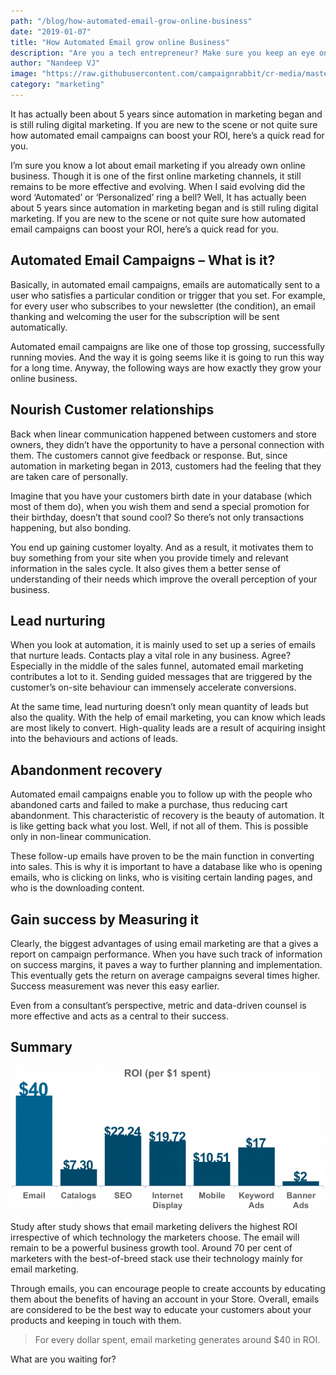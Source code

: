 ```yaml
---
path: "/blog/how-automated-email-grow-online-business"
date: "2019-01-07"
title: "How Automated Email grow online Business"
description: "Are you a tech entrepreneur? Make sure you keep an eye on automated email strategy. Improve your online business with the marketing automation."
author: "Nandeep VJ"
image: "https://raw.githubusercontent.com/campaignrabbit/cr-media/master/images/blog/how-automated-email-grow-online-business/How_automated_email_campaigns_grow_your_online_business.jpg"
category: "marketing"
---
```

It has actually been about 5 years since automation in marketing began and is still ruling digital marketing. If you are new to the scene or not quite sure how automated email campaigns can boost your ROI, here’s a quick read for you.

I’m sure you know a lot about email marketing if you already own online business. Though it is one of the first online marketing channels, it still remains to be more effective and evolving. When I said evolving did the word ‘Automated’ or ‘Personalized’ ring a bell? Well, It has actually been about 5 years since automation in marketing began and is still ruling digital marketing. If you are new to the scene or not quite sure how <link-text url="https://www.campaignrabbit.com/" target="_blank" rel="noopener">automated email campaigns</link-text> can boost your ROI, here’s a quick read for you.

## Automated Email Campaigns – What is it?

Basically, in automated email campaigns, emails are automatically sent to a user who satisfies a particular condition or trigger that you set. For example, for every user who subscribes to your newsletter (the condition), an email thanking and welcoming the user for the subscription will be sent automatically.

Automated email campaigns are like one of those top grossing, successfully running movies. And the way it is going seems like it is going to run this way for a long time. Anyway, the following ways are how exactly they grow your online business.
## Nourish Customer relationships

Back when linear communication happened between customers and store owners, they didn’t have the opportunity to have a personal connection with them. The customers cannot give feedback or response. But, since automation in marketing began in 2013, customers had the feeling that they are taken care of personally.

Imagine that you have your customers birth date in your database (which most of them do), when you wish them and send a special promotion for their birthday, doesn’t that sound cool? So there’s not only transactions happening, but also bonding.

You end up gaining customer loyalty. And as a result, it motivates them to buy something from your site when you provide timely and relevant information in the sales cycle. It also gives them a better sense of understanding of their needs which improve the overall perception of your business.
## Lead nurturing

When you look at automation, it is mainly used to set up a <link-text url="https://www.campaignrabbit.com/blog/types-of-ecommerce-emails-to-send/" target="_blank" rel="noopener">series of emails that nurture leads. Contacts play a vital role in any business. Agree? Especially in the middle of the sales funnel, automated email marketing contributes a lot to it. Sending guided messages that are triggered by the customer’s on-site behaviour can immensely accelerate conversions.

At the same time, <link-text url="http://www.unspunmarketing.com/lead-nurturing-emails/" target="_blank" rel="noopener nofollow">lead nurturing</link-text> doesn’t only mean quantity of leads but also the quality. With the help of email marketing, you can know which leads are most likely to convert. High-quality leads are a result of acquiring insight into the behaviours and actions of leads.

## Abandonment recovery

Automated email campaigns enable you to follow up with the people who abandoned carts and failed to make a purchase, thus reducing  <link-text url="https://www.campaignrabbit.com/blog/reduce-cart-abandonment-recovery-solutions/" target="_blank" rel="noopener">cart abandonment.</link-text> This characteristic of recovery is the beauty of automation. It is like getting back what you lost. Well, if not all of them. This is possible only in non-linear communication.

These follow-up emails have proven to be the main function in converting into sales. This is why it is important to have a database like who is opening emails, who is clicking on links, who is visiting certain landing pages, and who is the downloading content.
## Gain success by Measuring it

Clearly, the biggest advantages of using email marketing are that a gives a report on campaign performance. When you have such track of information on success margins, it paves a way to further planning and implementation. This eventually gets the return on average campaigns several times higher. Success measurement was never this easy earlier.

Even from a consultant’s perspective, metric and data-driven counsel is more effective and acts as a central to their success.
## Summary
![email-marketing-ROI](https://raw.githubusercontent.com/campaignrabbit/cr-media/master/images/blog/how-automated-email-grow-online-business/ROI-768x353.png)

Study after study shows that email marketing delivers the highest ROI irrespective of which technology the marketers choose. The email will remain to be a powerful business growth tool. Around 70 per cent of marketers with the best-of-breed stack use their technology mainly for email marketing.

Through emails, you can encourage people to create accounts by educating them about the benefits of having an account in your Store. Overall, emails are considered to be the best way to educate your customers about your products and keeping in touch with them.

> For every dollar spent, email marketing generates around $40 in ROI.

What are you waiting for?
